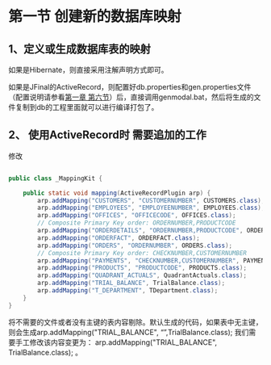 # 第一节 创建新的数据库映射

## 1、定义或生成数据库表的映射

如果是Hibernate，则直接采用注解声明方式即可。

如果是JFinal的ActiveRecord，则配置好db.properties和gen.properties文件（配置说明请参看[第一章 第六节](/chapter1/section6.md)）后，直接调用genmodal.bat，然后将生成的文件复制到db的工程里面就可以进行编译打包了。

## 2、 使用ActiveRecord时 需要追加的工作

修改

```java

public class _MappingKit {

    public static void mapping(ActiveRecordPlugin arp) {
        arp.addMapping("CUSTOMERS", "CUSTOMERNUMBER", CUSTOMERS.class);
        arp.addMapping("EMPLOYEES", "EMPLOYEENUMBER", EMPLOYEES.class);
        arp.addMapping("OFFICES", "OFFICECODE", OFFICES.class);
        // Composite Primary Key order: ORDERNUMBER,PRODUCTCODE
        arp.addMapping("ORDERDETAILS", "ORDERNUMBER,PRODUCTCODE", ORDERDETAILS.class);
        arp.addMapping("ORDERFACT", ORDERFACT.class);
        arp.addMapping("ORDERS", "ORDERNUMBER", ORDERS.class);
        // Composite Primary Key order: CHECKNUMBER,CUSTOMERNUMBER
        arp.addMapping("PAYMENTS", "CHECKNUMBER,CUSTOMERNUMBER", PAYMENTS.class);
        arp.addMapping("PRODUCTS", "PRODUCTCODE", PRODUCTS.class);
        arp.addMapping("QUADRANT_ACTUALS", QuadrantActuals.class);
        arp.addMapping("TRIAL_BALANCE", TrialBalance.class);
        arp.addMapping("T_DEPARTMENT", TDepartment.class);
    }
}

```

将不需要的文件或者没有主键的表内容剔除。默认生成的代码，如果表中无主键，则会生成arp.addMapping\("TRIAL\_BALANCE", “”,TrialBalance.class\);  我们需要手工修改该内容变更为： arp.addMapping\("TRIAL\_BALANCE", TrialBalance.class\); 。

